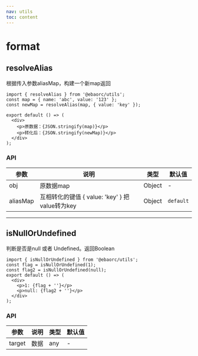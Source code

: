 ```yaml
---
nav: utils
toc: content
---
```


# format

## resolveAlias

根据传入参数aliasMap，构建一个新map返回

<!-- ## 代码演示 -->

```tsx
import { resolveAlias } from '@ebaorc/utils';
const map = { name: 'abc', value: '123' };
const newMap = resolveAlias(map, { value: 'key' });

export default () => (
  <div>
    <p>原数据：{JSON.stringify(map)}</p>
    <p>转化后：{JSON.stringify(newMap)}</p>
  </div>
);
```

### API

| 参数     | 说明                                           | 类型   | 默认值    |
| -------- | ---------------------------------------------- | ------ | --------- |
| obj      | 原数据map                                      | Object | -         |
| aliasMap | 互相转化的键值 { value: 'key' } 把value转为key | Object | `default` |

<hr />

## isNullOrUndefined

判断是否是null 或者 Undefined。返回Boolean

<!-- ## 代码演示 -->

```tsx
import { isNullOrUndefined } from '@ebaorc/utils';
const flag = isNullOrUndefined(1);
const flag2 = isNullOrUndefined(null);
export default () => (
  <div>
    <p>1: {flag + ''}</p>
    <p>null: {flag2 + ''}</p>
  </div>
);
```

### API

| 参数   | 说明 | 类型 | 默认值 |
| ------ | ---- | ---- | ------ |
| target | 数据 | any  | -      |
